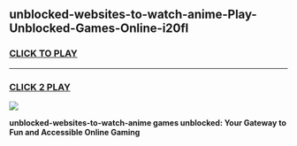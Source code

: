 
## unblocked-websites-to-watch-anime-Play-Unblocked-Games-Online-i20fl
<h3>
<a href="https://premium76.site?title=unblocked-websites-to-watch-anime&ref=25A">CLICK TO PLAY</a></h3>
<hr>

<h3>
<a href="https://premium76.site?title=unblocked-websites-to-watch-anime&ref=25A">CLICK 2 PLAY</a>
  
</h3>

<a href="https://premium76.site?title=unblocked-websites-to-watch-anime&ref=25A"><img src="https://clearcache.store/games.png"></a>


**unblocked-websites-to-watch-anime games unblocked: Your Gateway to Fun and Accessible Online Gaming**
